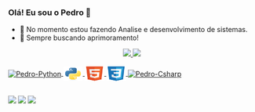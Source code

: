 ### Olá! Eu sou o Pedro 👋

- 🔭 No momento estou fazendo Analise e desenvolvimento de sistemas.
- 🌱 Sempre buscando aprimoramento!

<div align="center">
  <a href="https://github.com/Pedrocbrandao">
  <img height="160em" src="https://github-readme-stats.vercel.app/api?username=Pedrocbrandao&show_icons=true&theme=merko&include_all_commits=true&count_private=true"/>
  <img height="150em" src="https://github-readme-stats.vercel.app/api/top-langs/?username=Pedrocbrandao&layout=compact&langs_count=7&theme=merko"/>
</div>

<div style="display: inline_block"><br>
  <img align="center" alt="Pedro-Python" height="30" width="40" src="[https://brandslogos.com/wp-content/uploads/images/large/java-logo-1.png](https://apexensino.com.br/wp-content/uploads/2020/05/26-java-logo.jpg)">
  <img align="center" alt="Pedro-Python" height="30" width="40" src="https://raw.githubusercontent.com/devicons/devicon/master/icons/python/python-original.svg">
  <img align="center" alt="Pedro-HTML" height="30" width="40" src="https://raw.githubusercontent.com/devicons/devicon/master/icons/html5/html5-original.svg">
  <img align="center" alt="Pedro-CSS" height="30" width="40" src="https://raw.githubusercontent.com/devicons/devicon/master/icons/css3/css3-original.svg">
  <img align="center" alt="Pedro-Csharp" height="30" width="40" src="https://cdn.jsdelivr.net/gh/devicons/devicon/icons/c/c-original.svg">
</div>

##

<div>
  <a href="https://instagram.com/_.pedrobrandao" target="_blank"><img src="https://img.shields.io/badge/-Instagram-%23E4405F?style=for-the-badge&logo=instagram&logoColor=white" target="_blank"></a>
  <a href = "mailto:pedro.brandao114@gmail.com"><img src="https://img.shields.io/badge/-Gmail-%23333?style=for-the-badge&logo=gmail&logoColor=white" target="_blank"></a>
  <a href="https://www.linkedin.com/in/pedro-henrique-da-costa-brand%C3%A3o-a74150235/" target="_blank"><img src="https://img.shields.io/badge/-LinkedIn-%230077B5?style=for-the-badge&logo=linkedin&logoColor=white" target="_blank"></a> 
</div>
